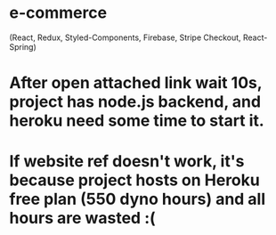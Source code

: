 # e-commerce
(React, Redux, Styled-Components, Firebase, Stripe Checkout, React-Spring)

# After open attached link wait 10s, project has node.js backend, and heroku need some time to start it.
# If website ref doesn't work, it's because project hosts on Heroku free plan (550 dyno hours) and all hours are wasted :(
